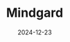 ---  
layout: startup_page  
title: "Mindgard"  
id: "mindgard.ai"  
permalink: "/mindgardmindgard.ai12232024/"  
website: "https://mindgard.ai/"  
funding_round: ""  
funding_amount: "$8M"  
investors: ".406 Ventures, Atlantic Bridge, Willowtree Investments, IQ Capital, Lakestar"  
about: "Mindgard is a security AI startup that provides Dynamic Application Security Testing for AI (DAST-AI) solutions. Its technology identifies and resolves AI-specific vulnerabilities detectable only during runtime, ensuring the security of AI systems and toolchains. The company's solutions integrate into existing automation, empowering security teams to secure AI without disrupting workflows."  
markets: "AI, Cybersecurity, Computer and Network Security"  
hq: "London, England, United Kingdom"  
founded_year: "2022"  
linkedin: "https://www.linkedin.com/company/mindgard"  
twitter: "https://twitter.com/mindgard"  
instagram: ""  
facebook: ""  
crunchbase: "https://www.crunchbase.com/organization/mindgard"  
pitchbook: "https://pitchbook.com/profiles/company/503094-43"  

date_display: "23-Dec-2024"  
date: "2024-12-23"

# SEO Optimization  
meta_title: "Mindgard -  Funding ($8M)"  
meta_description: "Mindgard, Mindgard is a security AI startup that provides Dynamic Application Security Testing for AI (DAST-AI) solutions. Its technology identifies and resolve..."  
meta_keywords: "Mindgard, AI, Cybersecurity, Computer and Network Security,  funding"  
canonical_url: "https://startup.projectstartups.com/mindgardmindgard.ai12232024/"  
---